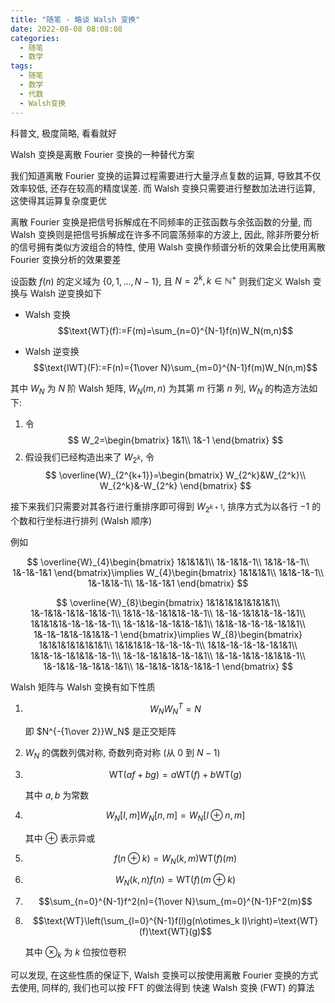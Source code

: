 ```yaml
---
title: "随笔 - 略谈 Walsh 变换"
date: 2022-08-08 08:08:08
categories:
  - 随笔
  - 数学
tags:
  - 随笔
  - 数学
  - 代数
  - Walsh变换
---
```


科普文, 极度简略, 看看就好

<!-- more -->

Walsh 变换是离散 Fourier 变换的一种替代方案

我们知道离散 Fourier 变换的运算过程需要进行大量浮点复数的运算, 导致其不仅效率较低, 还存在较高的精度误差. 而 Walsh 变换只需要进行整数加法进行运算, 这使得其运算复杂度更优

离散 Fourier 变换是把信号拆解成在不同频率的正弦函数与余弦函数的分量, 而 Walsh 变换则是把信号拆解成在许多不同震荡频率的方波上, 因此, 除非所要分析的信号拥有类似方波组合的特性, 使用 Walsh 变换作频谱分析的效果会比使用离散 Fourier 变换分析的效果要差

设函数 $f(n)$ 的定义域为 $\{0,1,...,N-1\}$, 且 $N=2^k,k\in\mathbb{N}^+$ 则我们定义 Walsh 变换与 Walsh 逆变换如下

- Walsh 变换
  $$\text{WT}(f):=F(m)=\sum_{n=0}^{N-1}f(n)W_N(m,n)$$

- Walsh 逆变换
  $$\text{IWT}(F):=F(n)={1\over N}\sum_{m=0}^{N-1}f(m)W_N(n,m)$$

其中 $W_N$ 为 $N$ 阶 Walsh 矩阵, $W_N(m,n)$ 为其第 $m$ 行第 $n$ 列, $W_N$ 的构造方法如下:

1. 令
   $$
   W_2=\begin{bmatrix}
     1&1\\
     1&-1
   \end{bmatrix}
   $$
1. 假设我们已经构造出来了 $W_{2^k}$, 令
   $$
   \overline{W}_{2^{k+1}}=\begin{bmatrix}
     W_{2^k}&W_{2^k}\\
     W_{2^k}&-W_{2^k}
   \end{bmatrix}
   $$

接下来我们只需要对其各行进行重排序即可得到 $W_{2^{k+1}}$, 排序方式为以各行 $-1$ 的个数和行坐标进行排列 (Walsh 顺序)

例如

$$
\overline{W}_{4}\begin{bmatrix}
  1&1&1&1\\
  1&-1&1&-1\\
  1&1&-1&-1\\
  1&-1&-1&1
\end{bmatrix}\implies W_{4}\begin{bmatrix}
  1&1&1&1\\
  1&1&-1&-1\\
  1&-1&1&-1\\
  1&-1&-1&1
\end{bmatrix}
$$

$$
\overline{W}_{8}\begin{bmatrix}
  1&1&1&1&1&1&1&1\\
  1&-1&1&-1&1&-1&1&-1\\
  1&1&-1&-1&1&1&-1&-1\\
  1&-1&-1&1&1&-1&-1&1\\
  1&1&1&1&-1&-1&-1&-1\\
  1&-1&1&-1&-1&1&-1&1\\
  1&1&-1&-1&-1&-1&1&1\\
  1&-1&-1&1&-1&1&1&-1
\end{bmatrix}\implies W_{8}\begin{bmatrix}
  1&1&1&1&1&1&1&1\\
  1&1&1&1&-1&-1&-1&-1\\
  1&1&-1&-1&-1&-1&1&1\\
  1&1&-1&-1&1&1&-1&-1\\
  1&-1&-1&1&1&-1&-1&1\\
  1&-1&-1&1&-1&1&1&-1\\
  1&-1&1&-1&-1&1&-1&1\\
  1&-1&1&-1&1&-1&1&-1
\end{bmatrix}
$$

Walsh 矩阵与 Walsh 变换有如下性质

1. $$W_NW_N^T=N$$

   即 $N^{-{1\over 2}}W_N$ 是正交矩阵

1. $W_N$ 的偶数列偶对称, 奇数列奇对称 (从 $0$ 到 $N-1$)
1. $$\text{WT}(af+bg)=a\text{WT}(f)+b\text{WT}(g)$$

   其中 $a,b$ 为常数

1. $$W_N[l,m]W_N[n,m]=W_N[l\oplus n,m]$$

   其中 $\oplus$ 表示异或

1. $$f(n\oplus k)=W_N(k,m)\text{WT}(f)(m)$$
1. $$W_N(k,n)f(n)=\text{WT}(f)(m\oplus k)$$
1. $$\sum_{n=0}^{N-1}f^2(n)={1\over N}\sum_{m=0}^{N-1}F^2(m)$$
1. $$\text{WT}\left(\sum_{l=0}^{N-1}f(l)g(n\otimes_k l)\right)=\text{WT}(f)\text{WT}(g)$$

   其中 $\otimes_k$ 为 $k$ 位按位卷积

可以发现, 在这些性质的保证下, Walsh 变换可以按使用离散 Fourier 变换的方式去使用, 同样的, 我们也可以按 FFT 的做法得到 快速 Walsh 变换 (FWT) 的算法
